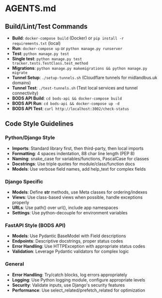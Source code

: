 # AGENTS.md

## Build/Lint/Test Commands
- **Build**: `docker-compose build` (Docker) or `pip install -r requirements.txt` (local)
- **Run**: `docker-compose up` or `python manage.py runserver`
- **Test**: `python manage.py test`
- **Single test**: `python manage.py test tracker.tests.TestClass.test_method`
- **Migrations**: `python manage.py makemigrations && python manage.py migrate`
- **Tunnel Setup**: `./setup-tunnels.sh` (Cloudflare tunnels for midlandbus.uk domains)
- **Tunnel Test**: `./test-tunnels.sh` (Test local services and tunnel connectivity)
- **BODS API Build**: `cd bods-api && docker-compose build`
- **BODS API Run**: `cd bods-api && docker-compose up -d`
- **BODS API Test**: `curl http://localhost:3002/check-status`

## Code Style Guidelines

### Python/Django Style
- **Imports**: Standard library first, then third-party, then local imports
- **Formatting**: 4 spaces indentation, 88 char line length (PEP 8)
- **Naming**: snake_case for variables/functions, PascalCase for classes
- **Docstrings**: Use triple quotes for module/class/function docs
- **Models**: Use verbose field names, add help_text for complex fields

### Django Specific
- **Models**: Define __str__ methods, use Meta classes for ordering/indexes
- **Views**: Use class-based views when possible, handle exceptions properly
- **URLs**: Use path() over url(), include app namespaces
- **Settings**: Use python-decouple for environment variables

### FastAPI Style (BODS API)
- **Models**: Use Pydantic BaseModel with Field descriptions
- **Endpoints**: Descriptive docstrings, proper status codes
- **Error Handling**: Use HTTPException with appropriate status codes
- **Validation**: Leverage Pydantic validators for complex logic

### General
- **Error Handling**: Try/catch blocks, log errors appropriately
- **Logging**: Use Python logging module, configure appropriate levels
- **Security**: Validate inputs, use Django's security features
- **Performance**: Use select_related/prefetch_related for optimization
